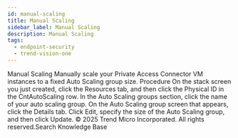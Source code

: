 ```yaml
---
id: manual-scaling
title: Manual Scaling
sidebar_label: Manual Scaling
description: Manual Scaling
tags:
  - endpoint-security
  - trend-vision-one
---
```


 Manual Scaling Manually scale your Private Access Connector VM instances to a fixed Auto Scaling group size. Procedure On the stack screen you just created, click the Resources tab, and then click the Physical ID in the CntAutoScaling row. In the Auto Scaling groups section, click the name of your auto scaling group. On the Auto Scaling group screen that appears, click the Details tab. Click Edit, specify the size of the Auto Scaling group, and then click Update. © 2025 Trend Micro Incorporated. All rights reserved.Search Knowledge Base